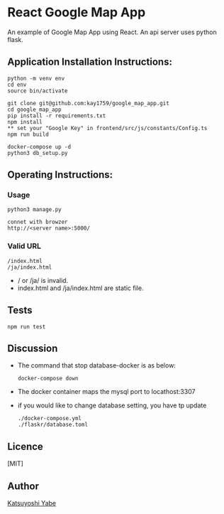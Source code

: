 # React Google Map App

An example of Google Map App using React. An api server uses python flask.

## Application Installation Instructions:

    python -m venv env
    cd env
    source bin/activate
  
    git clone git@github.com:kay1759/google_map_app.git
    cd google_map_app
    pip install -r requirements.txt
	npm install
	** set your "Google Key" in frontend/src/js/constants/Config.ts
    npm run build
    
    docker-compose up -d
    python3 db_setup.py

## Operating Instructions:

### Usage

    python3 manage.py

    connet with browzer
    http://<server name>:5000/


### Valid URL
    /index.html
    /ja/index.html

* / or /ja/ is invalid.
* index.html and /ja/index.html are static file.

## Tests
```
npm run test
```
## Discussion
* The command that stop database-docker is as below:
  ```
  docker-compose down
  ```
* The docker container maps the mysql port to locathost:3307

* if you would like to change database setting, you have tp update
  ```
  ./docker-compose.yml
  ./flaskr/database.toml
  ```
  
## Licence
[MIT]

## Author
[Katsuyoshi Yabe](https://github.com/kay1759)
